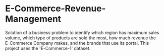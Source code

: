 # E-Commerce-Revenue-Management
Solution of a business problem to identify which region has maximum sales volume, which type of products are sold the most, how much revenue the E-Commerce Company makes, and the brands that use its portal.
This project uses the 'E-Commerce-1' dataset.
